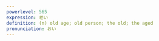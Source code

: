 ```yaml
---
powerlevel: 565
expression: 老い
definition: (n) old age; old person; the old; the aged
pronunciation: おい
---
```

